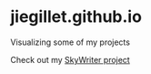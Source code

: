 # jiegillet.github.io
Visualizing some of my projects

Check out my [SkyWriter project](https://jiegillet.github.io)
